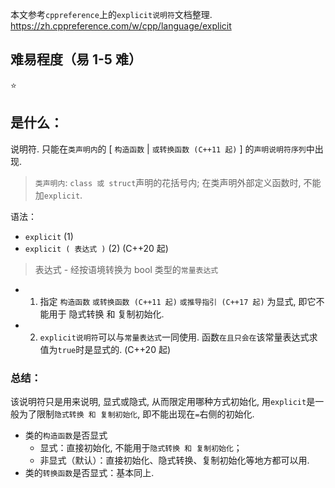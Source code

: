 本文参考`cppreference`上的`explicit说明符`文档整理.
https://zh.cppreference.com/w/cpp/language/explicit

## 难易程度（易 1-5 难）

⭐

## 是什么：

说明符. 只能在`类声明内`的 [ `构造函数` | `或转换函数 (C++11 起)` ] 的`声明说明符序列`中出现.

> `类声明内`: `class 或 struct`声明的花括号内; 在类声明外部定义函数时, 不能加`explicit`.

语法：

- `explicit` (1)
- `explicit ( 表达式 )` (2) (C++20 起)

> 表达式 - 经按语境转换为 bool 类型的`常量表达式`

- 1. 指定 `构造函数` `或转换函数 (C++11 起)` `或推导指引 (C++17 起)` 为显式, 即它不能用于 隐式转换 和 复制初始化.
- 2. `explicit说明符`可以与`常量表达式`一同使用. 函数`在且只会在`该常量表达式求值为`true`时是显式的. (C++20 起)

### 总结：

该说明符只是用来说明, 显式或隐式, 从而限定用哪种方式初始化, 用`explicit`是一般为了限制`隐式转换 和 复制初始化`, 即不能出现在`=`右侧的初始化.

- 类的`构造函数`是否显式
  - 显式：直接初始化, 不能用于`隐式转换 和 复制初始化`；
  - 非显式（默认）：直接初始化、隐式转换、复制初始化等地方都可以用.
- 类的`转换函数`是否显式：基本同上.
